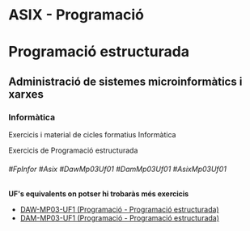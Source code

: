 # ASIX - Programació
# Programació estructurada
## Administració de sistemes microinformàtics i xarxes
### Informàtica

Exercicis i material de cicles formatius Informàtica

Exercicis de Programació estructurada

###### #FpInfor #Asix #DawMp03Uf01 #DamMp03Uf01 #AsixMp03Uf01

**UF's equivalents on potser hi trobaràs més exercicis**
* [DAW-MP03-UF1 (Programació - Programació estructurada)](/DAW/DAW-MP03/DAW-MP03-UF1)
* [DAM-MP03-UF1 (Programació - Programació estructurada)](/DAM/DAM-MP03/DAM-MP03-UF1)
